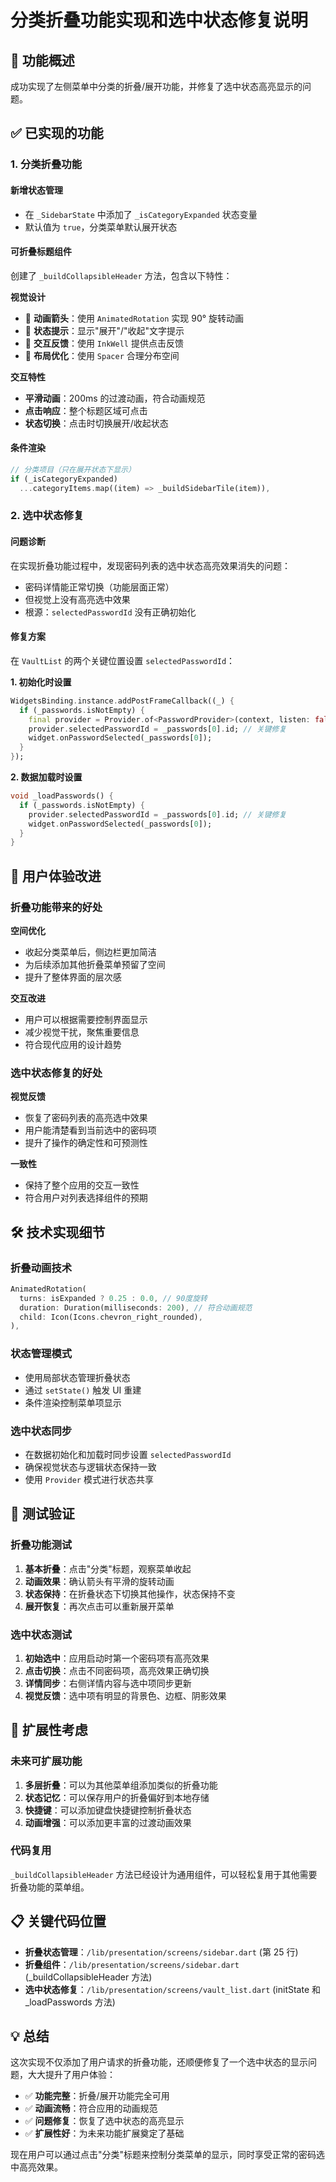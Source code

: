 # 分类折叠功能实现和选中状态修复说明

## 🎯 功能概述

成功实现了左侧菜单中分类的折叠/展开功能，并修复了选中状态高亮显示的问题。

## ✅ 已实现的功能

### 1. 分类折叠功能

#### 新增状态管理

- 在 `_SidebarState` 中添加了 `_isCategoryExpanded` 状态变量
- 默认值为 `true`，分类菜单默认展开状态

#### 可折叠标题组件

创建了 `_buildCollapsibleHeader` 方法，包含以下特性：

**视觉设计**

- 🔄 **动画箭头**：使用 `AnimatedRotation` 实现 90° 旋转动画
- 📍 **状态提示**：显示"展开"/"收起"文字提示
- 🎨 **交互反馈**：使用 `InkWell` 提供点击反馈
- 📏 **布局优化**：使用 `Spacer` 合理分布空间

**交互特性**

- **平滑动画**：200ms 的过渡动画，符合动画规范
- **点击响应**：整个标题区域可点击
- **状态切换**：点击时切换展开/收起状态

#### 条件渲染

```dart
// 分类项目（只在展开状态下显示）
if (_isCategoryExpanded)
  ...categoryItems.map((item) => _buildSidebarTile(item)),
```

### 2. 选中状态修复

#### 问题诊断

在实现折叠功能过程中，发现密码列表的选中状态高亮效果消失的问题：

- 密码详情能正常切换（功能层面正常）
- 但视觉上没有高亮选中效果
- 根源：`selectedPasswordId` 没有正确初始化

#### 修复方案

在 `VaultList` 的两个关键位置设置 `selectedPasswordId`：

**1. 初始化时设置**

```dart
WidgetsBinding.instance.addPostFrameCallback((_) {
  if (_passwords.isNotEmpty) {
    final provider = Provider.of<PasswordProvider>(context, listen: false);
    provider.selectedPasswordId = _passwords[0].id; // 关键修复
    widget.onPasswordSelected(_passwords[0]);
  }
});
```

**2. 数据加载时设置**

```dart
void _loadPasswords() {
  if (_passwords.isNotEmpty) {
    provider.selectedPasswordId = _passwords[0].id; // 关键修复
    widget.onPasswordSelected(_passwords[0]);
  }
}
```

## 🎨 用户体验改进

### 折叠功能带来的好处

**空间优化**

- 收起分类菜单后，侧边栏更加简洁
- 为后续添加其他折叠菜单预留了空间
- 提升了整体界面的层次感

**交互改进**

- 用户可以根据需要控制界面显示
- 减少视觉干扰，聚焦重要信息
- 符合现代应用的设计趋势

### 选中状态修复的好处

**视觉反馈**

- 恢复了密码列表的高亮选中效果
- 用户能清楚看到当前选中的密码项
- 提升了操作的确定性和可预测性

**一致性**

- 保持了整个应用的交互一致性
- 符合用户对列表选择组件的预期

## 🛠️ 技术实现细节

### 折叠动画技术

```dart
AnimatedRotation(
  turns: isExpanded ? 0.25 : 0.0, // 90度旋转
  duration: Duration(milliseconds: 200), // 符合动画规范
  child: Icon(Icons.chevron_right_rounded),
),
```

### 状态管理模式

- 使用局部状态管理折叠状态
- 通过 `setState()` 触发 UI 重建
- 条件渲染控制菜单项显示

### 选中状态同步

- 在数据初始化和加载时同步设置 `selectedPasswordId`
- 确保视觉状态与逻辑状态保持一致
- 使用 `Provider` 模式进行状态共享

## 🧪 测试验证

### 折叠功能测试

1. **基本折叠**：点击"分类"标题，观察菜单收起
2. **动画效果**：确认箭头有平滑的旋转动画
3. **状态保持**：在折叠状态下切换其他操作，状态保持不变
4. **展开恢复**：再次点击可以重新展开菜单

### 选中状态测试

1. **初始选中**：应用启动时第一个密码项有高亮效果
2. **点击切换**：点击不同密码项，高亮效果正确切换
3. **详情同步**：右侧详情内容与选中项同步更新
4. **视觉反馈**：选中项有明显的背景色、边框、阴影效果

## 🚀 扩展性考虑

### 未来可扩展功能

1. **多层折叠**：可以为其他菜单组添加类似的折叠功能
2. **状态记忆**：可以保存用户的折叠偏好到本地存储
3. **快捷键**：可以添加键盘快捷键控制折叠状态
4. **动画增强**：可以添加更丰富的过渡动画效果

### 代码复用

`_buildCollapsibleHeader` 方法已经设计为通用组件，可以轻松复用于其他需要折叠功能的菜单组。

## 📋 关键代码位置

- **折叠状态管理**：`/lib/presentation/screens/sidebar.dart` (第 25 行)
- **折叠组件**：`/lib/presentation/screens/sidebar.dart` (\_buildCollapsibleHeader 方法)
- **选中状态修复**：`/lib/presentation/screens/vault_list.dart` (initState 和\_loadPasswords 方法)

## 💡 总结

这次实现不仅添加了用户请求的折叠功能，还顺便修复了一个选中状态的显示问题，大大提升了用户体验：

- ✅ **功能完整**：折叠/展开功能完全可用
- ✅ **动画流畅**：符合应用的动画规范
- ✅ **问题修复**：恢复了选中状态的高亮显示
- ✅ **扩展性好**：为未来功能扩展奠定了基础

现在用户可以通过点击"分类"标题来控制分类菜单的显示，同时享受正常的密码选中高亮效果。
